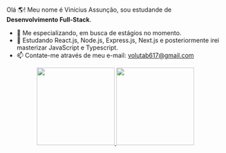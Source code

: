 Olá 🌎! Meu nome é Vinicius Assunção, sou estudande de **Desenvolvimento Full-Stack**.


- 🔭 Me especializando, em busca de estágios no momento.
- 🌱 Estudando React.js, Node.js, Express.js, Next.js e posteriormente irei masterizar JavaScript e Typescript.
- 📫 Contate-me através de meu e-mail: volutab617@gmail.com

<div align="center">
  <a href="https://github.com/ViniciusAAssuncao">
  <img height="180em" src="https://github-readme-stats.vercel.app/api?username=ViniciusAAssuncao&show_icons=true&theme=dracula&include_all_commits=true&count_private=true"/>
  <img height="180em" src="https://github-readme-stats.vercel.app/api/top-langs/?username=ViniciusAAssuncao&layout=compact&langs_count=7&theme=dracula"/>
</div>
